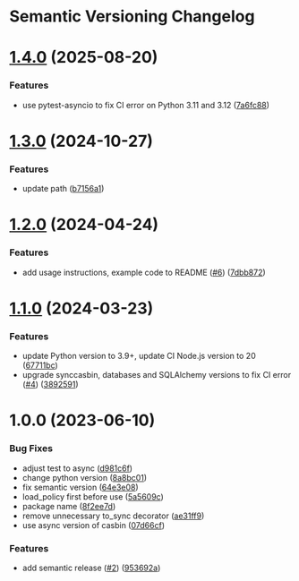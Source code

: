 # Semantic Versioning Changelog

# [1.4.0](https://github.com/officialpycasbin/casbin-databases-adapter/compare/v1.3.0...v1.4.0) (2025-08-20)


### Features

* use pytest-asyncio to fix CI error on Python 3.11 and 3.12 ([7a6fc88](https://github.com/officialpycasbin/casbin-databases-adapter/commit/7a6fc88fb8f4b06755efdabfbcbb104a11143d68))

# [1.3.0](https://github.com/officialpycasbin/casbin-databases-adapter/compare/v1.2.0...v1.3.0) (2024-10-27)


### Features

* update path ([b7156a1](https://github.com/officialpycasbin/casbin-databases-adapter/commit/b7156a183450dea50a1c5a8cb0ae12db9b610f9a))

# [1.2.0](https://github.com/officialpycasbin/casbin-databases-adapter/compare/v1.1.0...v1.2.0) (2024-04-24)


### Features

* add usage instructions, example code to README ([#6](https://github.com/officialpycasbin/casbin-databases-adapter/issues/6)) ([7dbb872](https://github.com/officialpycasbin/casbin-databases-adapter/commit/7dbb872791118b86927d10ff4cf81d58aec276c8))

# [1.1.0](https://github.com/officialpycasbin/casbin-databases-adapter/compare/v1.0.0...v1.1.0) (2024-03-23)


### Features

* update Python version to 3.9+, update CI Node.js version to 20 ([67711bc](https://github.com/officialpycasbin/casbin-databases-adapter/commit/67711bcab794ef5343db45716be401d5dc8a3f45))
* upgrade synccasbin, databases and SQLAlchemy versions to fix CI error ([#4](https://github.com/officialpycasbin/casbin-databases-adapter/issues/4)) ([3892591](https://github.com/officialpycasbin/casbin-databases-adapter/commit/3892591d0ecd565ba32cd383202a0a843928f652))

# 1.0.0 (2023-06-10)


### Bug Fixes

* adjust test to async ([d981c6f](https://github.com/officialpycasbin/casbin-databases-adapter/commit/d981c6f5f12404e88fe05903343cab6d33374c31))
* change python version ([8a8bc01](https://github.com/officialpycasbin/casbin-databases-adapter/commit/8a8bc0130821567901732a0cf88f2d5e5742ea5d))
* fix semantic version ([64e3e08](https://github.com/officialpycasbin/casbin-databases-adapter/commit/64e3e08cfd064ab12534da0bff2f517818197d0d))
* load_policy first before use ([5a5609c](https://github.com/officialpycasbin/casbin-databases-adapter/commit/5a5609c6ce54c6b05040ba0cb2f1dd5025431fb2))
* package name ([8f2ee7d](https://github.com/officialpycasbin/casbin-databases-adapter/commit/8f2ee7d8c3d84379282de1ba099aa49170b48da4))
* remove unnecessary to_sync decorator ([ae31ff9](https://github.com/officialpycasbin/casbin-databases-adapter/commit/ae31ff9044a4e949fb73f74b14585ef10965beb6))
* use async version of casbin ([07d66cf](https://github.com/officialpycasbin/casbin-databases-adapter/commit/07d66cf99e850eb6e9c697dc9596159a37130682))


### Features

* add semantic release ([#2](https://github.com/officialpycasbin/casbin-databases-adapter/issues/2)) ([953692a](https://github.com/officialpycasbin/casbin-databases-adapter/commit/953692a3ced761a88f9d99d82c169344dc561da3))
